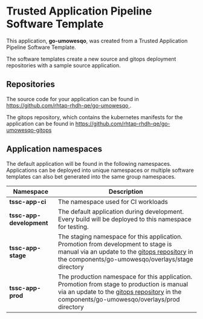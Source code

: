 # Trusted Application Pipeline Software Template

This application, **go-umowesqo**, was created from a Trusted Application Pipeline Software Template.

The software templates create a new source and gitops deployment repositories with a sample source application. 

## Repositories

The source code for your application can be found in [https://github.com/rhtap-rhdh-qe/go-umowesqo ](https://github.com/rhtap-rhdh-qe/go-umowesqo ).
 
The gitops repository, which contains the kubernetes manifests for the application can be found in 
[https://github.com/rhtap-rhdh-qe/go-umowesqo-gitops ](https://github.com/rhtap-rhdh-qe/go-umowesqo-gitops ) 

## Application namespaces 

The default application will be found in the following namespaces. Applications can be deployed into unique namespaces or multiple software templates can also bet generated into the same group namespaces.  

|  Namespace   |  Description   |  
| -------- | -------- |
| **tssc-app-ci** | The namespace used for CI workloads |
| **tssc-app-development** | The default application during development. Every build will be deployed to this namespace for testing. |
| **tssc-app-stage** | The staging namespace for this application. Promotion from development to stage is manual via an update to the [gitops repository](https://github.com/rhtap-rhdh-qe/go-umowesqo-gitops ) in the components/go-umowesqo/overlays/stage directory |
| **tssc-app-prod** | The production namespace for this application. Promotion from stage to production is manual via an update to the [gitops repository](https://github.com/rhtap-rhdh-qe/go-umowesqo-gitops ) in the components/go-umowesqo/overlays/prod directory |